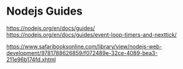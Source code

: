 # Nodejs Guides

https://nodejs.org/en/docs/guides/
https://nodejs.org/en/docs/guides/event-loop-timers-and-nexttick/

https://www.safaribooksonline.com/library/view/nodejs-web-development/9781788626859/f072489e-32ce-4089-bea3-211e96b174fd.xhtml
